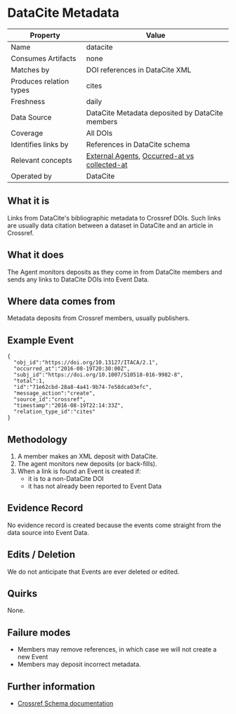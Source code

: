 # DataCite Metadata

| Property                  | Value          |
|---------------------------|----------------|
| Name                      | datacite |
| Consumes Artifacts        | none |
| Matches by                | DOI references in DataCite XML |
| Produces relation types   | cites |
| Freshness                 | daily |
| Data Source               | DataCite Metadata deposited by DataCite members |
| Coverage                  | All DOIs |
| Identifies links by       | References in DataCite schema |
| Relevant concepts         | [External Agents](#contept-external-agent), [Occurred-at vs collected-at](concepts#concept-timescales) |
| Operated by               | DataCite |

## What it is

Links from DataCite's bibliographic metadata to Crossref DOIs. Such links are usually data citation between a dataset in DataCite and an article in Crossref.

## What it does

The Agent monitors deposits as they come in from DataCite members and sends any links to DataCite DOIs into Event Data.

## Where data comes from

Metadata deposits from Crossref members, usually publishers.

## Example Event

    {
      "obj_id":"https://doi.org/10.13127/ITACA/2.1",
      "occurred_at":"2016-08-19T20:30:00Z",
      "subj_id":"https://doi.org/10.1007/S10518-016-9982-8",
      "total":1,
      "id":"71e62cbd-28a8-4a41-9b74-7e58dca03efc",
      "message_action":"create",
      "source_id":"crossref",
      "timestamp":"2016-08-19T22:14:33Z",
      "relation_type_id":"cites"
    }

## Methodology

1. A member makes an XML deposit with DataCite.
2. The agent monitors new deposits (or back-fills).
3. When a link is found an Event is created if:
    - it is to a non-DataCite DOI
    - it has not already been reported to Event Data

## Evidence Record

No evidence record is created because the events come straight from the data source into Event Data.

## Edits / Deletion

We do not anticipate that Events are ever deleted or edited.

## Quirks

None.

## Failure modes

 - Members may remove references, in which case we will not create a new Event
 - Members may deposit incorrect metadata.

## Further information

 - [Crossref Schema documentation](https://support.crossref.org/hc/en-us/categories/201744683-Metadata-and-Schema)
